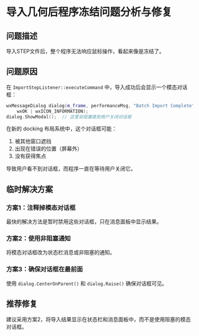 # 导入几何后程序冻结问题分析与修复

## 问题描述
导入STEP文件后，整个程序无法响应鼠标操作，看起来像是冻结了。

## 问题原因
在 `ImportStepListener::executeCommand` 中，导入成功后会显示一个模态对话框：
```cpp
wxMessageDialog dialog(m_frame, performanceMsg, "Batch Import Complete",
    wxOK | wxICON_INFORMATION);
dialog.ShowModal();  // 这里会阻塞直到用户关闭对话框
```

在新的 docking 布局系统中，这个对话框可能：
1. 被其他窗口遮挡
2. 出现在错误的位置（屏幕外）
3. 没有获得焦点

导致用户看不到对话框，而程序一直在等待用户关闭它。

## 临时解决方案

### 方案1：注释掉模态对话框
最快的解决方法是暂时禁用这些对话框，只在消息面板中显示结果。

### 方案2：使用非阻塞通知
将模态对话框改为状态栏消息或非阻塞的通知。

### 方案3：确保对话框在最前面
使用 `dialog.CenterOnParent()` 和 `dialog.Raise()` 确保对话框可见。

## 推荐修复

建议采用方案2，将导入结果显示在状态栏和消息面板中，而不是使用阻塞的模态对话框。